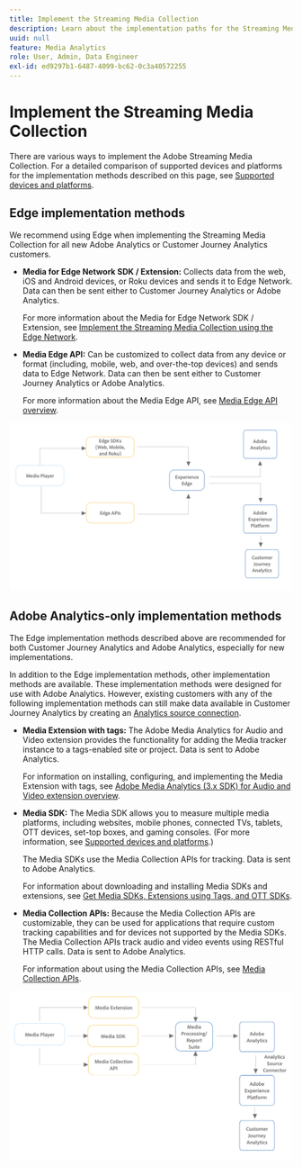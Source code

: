 ```yaml
---
title: Implement the Streaming Media Collection
description: Learn about the implementation paths for the Streaming Media Collection.
uuid: null
feature: Media Analytics
role: User, Admin, Data Engineer
exl-id: ed9297b1-6487-4099-bc62-0c3a40572255
---
```

# Implement the Streaming Media Collection

There are various ways to implement the Adobe Streaming Media Collection. For a detailed comparison of supported devices and platforms for the implementation methods described on this page, see [Supported devices and platforms](/help/getting-started/supported-devices.md).

## Edge implementation methods

We recommend using Edge when implementing the Streaming Media Collection for all new Adobe Analytics or Customer Journey Analytics customers.

* **Media for Edge Network SDK / Extension:** Collects data from the web, iOS and Android devices, or Roku devices and sends it to Edge Network. Data can then be sent either to Customer Journey Analytics or Adobe Analytics. 

  For more information about the Media for Edge Network SDK / Extension, see [Implement the Streaming Media Collection using the Edge Network](/help/implementation/edge/implementation-edge.md).

* **Media Edge API:** Can be customized to collect data from any device or format (including, mobile, web, and over-the-top devices) and sends data to Edge Network. Data can then be sent either to Customer Journey Analytics or Adobe Analytics. 

  For more information about the Media Edge API, see [Media Edge API overview](https://developer.adobe.com/cja-apis/docs/endpoints/media-edge/).

![CJA workflow](assets/streaming-media-edge.png)

## Adobe Analytics-only implementation methods

The Edge implementation methods described above are recommended for both Customer Journey Analytics and Adobe Analytics, especially for new implementations.

In addition to the Edge implementation methods, other implementation methods are available. These implementation methods were designed for use with Adobe Analytics. However, existing customers with any of the following implementation methods can still make data available in Customer Journey Analytics by creating an [Analytics source connection](https://experienceleague.adobe.com/docs/experience-platform/sources/ui-tutorials/create/adobe-applications/analytics.html).

* **Media Extension with tags:** The Adobe Media Analytics for Audio and Video extension provides the functionality for adding the Media tracker instance to a tags-enabled site or project. Data is sent to Adobe Analytics.

  For information on installing, configuring, and implementing the Media Extension with tags, see [Adobe Media Analytics (3.x SDK) for Audio and Video extension overview](https://experienceleague.adobe.com/docs/experience-platform/tags/extensions/client/media-analytics-3x/overview.html).

* **Media SDK:**  The Media SDK allows you to measure multiple media platforms, including websites, mobile phones, connected TVs, tablets, OTT devices, set-top boxes, and gaming consoles. (For more information, see [Supported devices and platforms](/help/getting-started/supported-devices.md).)

  The Media SDKs use the Media Collection APIs for tracking. Data is sent to Adobe Analytics.

  For information about downloading and installing Media SDKs and extensions, see [Get Media SDKs, Extensions using Tags, and OTT SDKs](/help/getting-started/download-sdks.md).

* **Media Collection APIs:** Because the Media Collection APIs are customizable, they can be used for applications that require custom tracking capabilities and for devices not supported by the Media SDKs. The Media Collection APIs track audio and video events using RESTful HTTP calls. Data is sent to Adobe Analytics.

  For information about using the Media Collection APIs, see [Media Collection APIs](media-collection-api/mc-api-overview.md).


![Analytics workflow](assets/analytics-implementation.png)

<!--
(Not sure if we need the following paragraph and graphic. Paragraph is somewhat redundant with the intro paragraph of this article)
Choose the implementation method depending on the supported platforms. Some players are not supported by the Media SDKs or the Adobe Experience Platform Media Extensions. The Media Collection APIs provide a way to support those players. For information on supported devices, see [Supported devices and platforms](/help/getting-started/supported-devices.md).

![Media Flow](media-sdk/assets/choose-media-flow2.png)
-->
